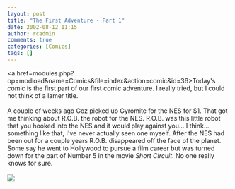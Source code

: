 ```yaml
---
layout: post
title: "The First Adventure - Part 1"
date: 2002-08-12 11:15
author: rcadmin
comments: true
categories: [Comics]
tags: []
---
```

<a href=modules.php?op=modload&name=Comics&file=index&action=comic&id=36>Today's comic</a> is the first part of our first comic adventure. I really tried, but I could not think of a lamer title. <br /><br />A couple of weeks ago Goz picked up Gyromite for the NES for $1. That got me thinking about R.O.B. the robot for the NES. R.O.B. was this little robot that you hooked into the NES and it would play against you... I think... something like that, I've never actually seen one myself. After the NES had been out for a couple years R.O.B. disappeared off the face of the planet. Some say he went to Hollywood to pursue a film career but was turned down for the part of Number 5 in the movie <i>Short Circuit</i>. No one really knows for sure.<br /><br /><!--more--><img src='http://dl.bitsmack.com/comics/20020812.gif'   />

